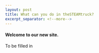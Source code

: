 ```yaml
---
layout: post
title: What can you do in theSTEAMtruck?
excerpt_separator: <!--more-->
---
```


#### Welcome to our new site.

To be filled in

